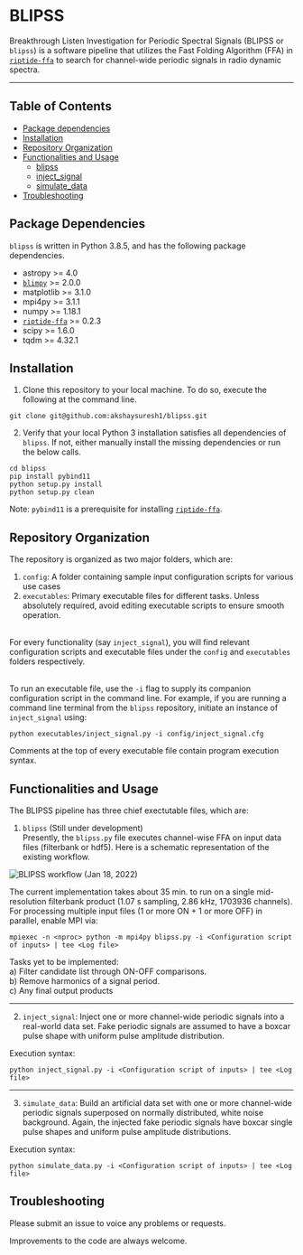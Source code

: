 # BLIPSS
Breakthrough Listen Investigation for Periodic Spectral Signals (BLIPSS or `blipss`) is a software pipeline that utilizes the Fast Folding Algorithm (FFA) in [`riptide-ffa`](https://github.com/v-morello/riptide) to search for channel-wide periodic signals in radio dynamic spectra.

---

## Table of Contents
- [Package dependencies](#dependencies)
- [Installation](#installation)
- [Repository Organization](#organization)
- [Functionalities and Usage](#usage)
    - [blipss](#blipss)
    - [inject_signal](#injectsignal)
    - [simulate_data](#simulatedata)
- [Troubleshooting](#troubleshooting)

## Package Dependencies <a name="dependencies"></a>
```blipss``` is written in Python 3.8.5, and has the following package dependencies.
- astropy >= 4.0
- [`blimpy`](https://github.com/UCBerkeleySETI/blimpy) >= 2.0.0
- matplotlib >= 3.1.0
- mpi4py >= 3.1.1
- numpy >= 1.18.1
- [`riptide-ffa`](https://github.com/v-morello/riptide) >= 0.2.3
- scipy >= 1.6.0
- tqdm >= 4.32.1

## Installation <a name="installation"></a>
1. Clone this repository to your local machine. To do so, execute the following at the command line.
```
git clone git@github.com:akshaysuresh1/blipss.git
```
2. Verify that your local Python 3 installation satisfies all dependencies of ```blipss```. If not, either manually install the missing dependencies or run the below calls.
```
cd blipss
pip install pybind11
python setup.py install
python setup.py clean
```
Note: `pybind11` is a prerequisite for installing [`riptide-ffa`](https://github.com/v-morello/riptide).

## Repository Organization <a name="organization"></a>
The repository is organized as two major folders, which are: <br>
1. `config`: A folder containing sample input configuration scripts for various use cases <br>
2. `executables`: Primary executable files for different tasks. Unless absolutely required, avoid editing executable scripts to ensure smooth operation. <br> <br>

For every functionality (say `inject_signal`), you will find relevant configuration scripts and executable files under the `config` and `executables` folders respectively. <br> <br>

To run an executable file, use the `-i` flag to supply its companion configuration script in the command line. For example, if you are running a command line terminal from the ``blipss`` repository, initiate an instance of ``inject_signal`` using:
```
python executables/inject_signal.py -i config/inject_signal.cfg
```
Comments at the top of every executable file contain program execution syntax.
  
## Functionalities and Usage <a name="usage"></a>
The BLIPSS pipeline has three chief exectutable files, which are:
1. ``blipss`` (Still under development) <a name="blipss"></a> <br>
Presently, the `blipss.py` file executes channel-wise FFA on input data files (filterbank or hdf5). Here is a schematic representation of the existing workflow. <br>

![BLIPSS workflow (Jan 18, 2022)](https://github.com/akshaysuresh1/blipss/blob/main/blipss_workflow_2022Jan18.png?raw=True)

The current implementation takes about 35 min. to run on a single mid-resolution filterbank product (1.07 s sampling, 2.86 kHz, 1703936 channels). For processing multiple input files (1 or more ON + 1 or more OFF) in parallel, enable MPI via:
```
mpiexec -n <nproc> python -m mpi4py blipss.py -i <Configuration script of inputs> | tee <Log file>
```

Tasks yet to be implemented: <br>
a) Filter candidate list through ON-OFF comparisons. <br>
b) Remove harmonics of a signal period. <br>
c) Any final output products <br>

---

2. ``inject_signal``: <a name="injectsignal"></a>
Inject one or more channel-wide periodic signals into a real-world data set. Fake periodic signals are assumed to have a boxcar pulse shape with uniform pulse amplitude distribution.<br>

Execution syntax:
```
python inject_signal.py -i <Configuration script of inputs> | tee <Log file>
```

---

3. ``simulate_data``: <a name="simulatedata"></a>
Build an artificial data set with one or more channel-wide periodic signals superposed on normally distributed, white noise background. Again, the injected fake periodic signals have boxcar single pulse shapes and uniform pulse amplitude distributions.

Execution syntax:
```
python simulate_data.py -i <Configuration script of inputs> | tee <Log file>
```

## Troubleshooting <a name="troubleshooting"></a>
Please submit an issue to voice any problems or requests.

Improvements to the code are always welcome.
